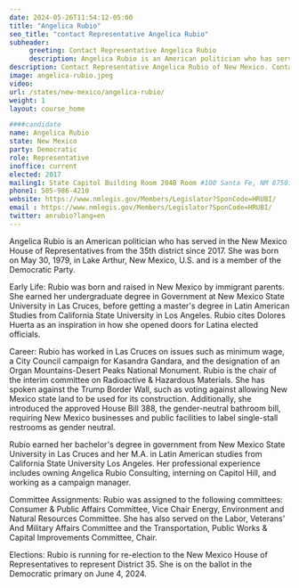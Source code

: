 ```yaml
---
date: 2024-05-26T11:54:12-05:00
title: "Angelica Rubio"
seo_title: "contact Representative Angelica Rubio"
subheader:
     greeting: Contact Representative Angelica Rubio
     description: Angelica Rubio is an American politician who has served in the New Mexico House of Representatives from the 35th district since 2017.
description: Contact Representative Angelica Rubio of New Mexico. Contact information for Angelica Rubio includes email address, phone number, and mailing address.
image: angelica-rubio.jpeg
video:
url: /states/new-mexico/angelica-rubio/
weight: 1
layout: course_home

####candidate
name: Angelica Rubio
state: New Mexico
party: Democratic
role: Representative
inoffice: current
elected: 2017
mailing1: State Capitol Building Room 204B Room #100 Santa Fe, NM 87501
phone1: 505-986-4210
website: https://www.nmlegis.gov/Members/Legislator?SponCode=HRUBI/
email : https://www.nmlegis.gov/Members/Legislator?SponCode=HRUBI/
twitter: anrubio?lang=en
---
```

Angelica Rubio is an American politician who has served in the New Mexico House of Representatives from the 35th district since 2017. She was born on May 30, 1979, in Lake Arthur, New Mexico, U.S. and is a member of the Democratic Party.

Early Life:
Rubio was born and raised in New Mexico by immigrant parents. She earned her undergraduate degree in Government at New Mexico State University in Las Cruces, before getting a master's degree in Latin American Studies from California State University in Los Angeles. Rubio cites Dolores Huerta as an inspiration in how she opened doors for Latina elected officials.

Career:
Rubio has worked in Las Cruces on issues such as minimum wage, a City Council campaign for Kasandra Gandara, and the designation of an Organ Mountains-Desert Peaks National Monument. Rubio is the chair of the interim committee on Radioactive & Hazardous Materials. She has spoken against the Trump Border Wall, such as voting against allowing New Mexico state land to be used for its construction. Additionally, she introduced the approved House Bill 388, the gender-neutral bathroom bill, requiring New Mexico businesses and public facilities to label single-stall restrooms as gender neutral.

Rubio earned her bachelor's degree in government from New Mexico State University in Las Cruces and her M.A. in Latin American studies from California State University Los Angeles. Her professional experience includes owning Angelica Rubio Consulting, interning on Capitol Hill, and working as a campaign manager.

Committee Assignments:
Rubio was assigned to the following committees: Consumer & Public Affairs Committee, Vice Chair Energy, Environment and Natural Resources Committee. She has also served on the Labor, Veterans' And Military Affairs Committee and the Transportation, Public Works & Capital Improvements Committee, Chair.

Elections:
Rubio is running for re-election to the New Mexico House of Representatives to represent District 35. She is on the ballot in the Democratic primary on June 4, 2024.

